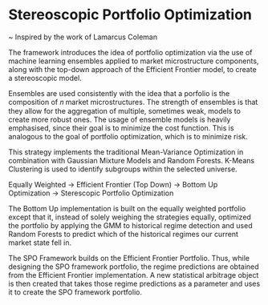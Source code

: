 # Stereoscopic Portfolio Optimization

~ Inspired by the work of Lamarcus Coleman

The framework introduces the idea of portfolio optimization via the use of machine learning ensembles applied to market microstructure components, along with the top-down approach of the Efficient Frontier model, to create a stereoscopic model.

Ensembles are used consistently with the idea that a porfolio is the composition of 𝑛 market microstructures. The strength of ensembles is that they allow for the aggregation of multiple, sometimes weak, models to create more robust ones. The usage of ensemble models is heavily emphasised, since their goal is to minimize the cost function. This is analogous to the goal of portfolio optimization, which is to minimize risk.

This strategy implements the traditional Mean-Variance Optimization in combination with Gaussian Mixture Models and Random Forests. K-Means Clustering is used to identify subgroups within the selected universe.

Equally Weighted -> Efficient Frontier (Top Down) -> Bottom Up Optimization -> Sterescopic Portfolio Optimization

The Bottom Up implementation is built on the equally weighted portfolio except that it, instead of solely weighing the strategies equally, optimized the portfolio by applying the GMM to historical regime detection and used Random Forests to predict which of the historical regimes our current market state fell in.

The SPO Framework builds on the Efficient Frontier Portfolio. Thus, while designing the SPO framework portfolio, the regime predictions are obtained from the Efficient Frontier implementation. A new statistical arbitrage object is then created that takes those regime predictions as a parameter and uses it to create the SPO framework portfolio.
